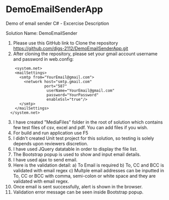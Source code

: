 # DemoEmailSenderApp
Demo of email sender
C# - Excercise Description

Solution Name: DemoEmailSender
1) Please use this GitHub link to Clone the repository
	https://github.com/digs-2112/DemoEmailSenderApp.git
2) After cloning the repository, please set your gmail account username and password in web.config:
```
	<system.net>
    <mailSettings>
      <smtp from="YourEmail@gmail.com">
        <network host="smtp.gmail.com"
                 port="587"
                  userName="YourEmail@gmail.com"
                  password="YourPassword"
                  enableSsl="true"/>
      </smtp>
    </mailSettings>
  </system.net>
  ```
3) I have created "MediaFiles" folder in the root of solution which contains few test files of csv, excel and pdf. You can add files if you wish.
4) For build and run application use F5
5) I didn't created Unit test project for this solution, so testing is solely depends upon reviewers discretion.
6) I have used JQuery datatable in order to display the file list.
7) The Bootstrap popup is used to show and input email details.
8) I have used ajax to send email.
9) Here is the validation detail:
   a) To Email is required
   b) To, CC and BCC is validated with email regex
   c) Multple email addresses can be inputted in To, CC or BCC with comma, semi-colon or white space and they are validated with email regex.
10) Once email is sent successfully, alert is shown in the browser.
11) Validation error message can be seen inside Bootstrap popup.



